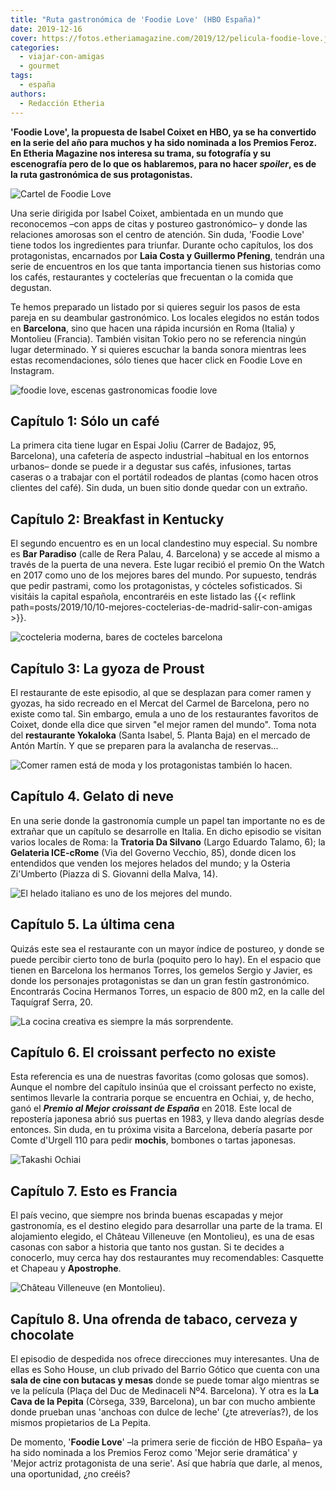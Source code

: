 ```yaml
---
title: "Ruta gastronómica de 'Foodie Love' (HBO España)"
date: 2019-12-16
cover: https://fotos.etheriamagazine.com/2019/12/pelicula-foodie-love.jpg
categories: 
  - viajar-con-amigas
  - gourmet
tags: 
  - españa
authors: 
  - Redacción Etheria
---
```


**'Foodie Love', la propuesta de Isabel Coixet en HBO, ya se ha convertido en la serie 
del año para muchos y ha sido nominada a los Premios Feroz. En Etheria Magazine nos 
interesa su trama, su fotografía y su escenografía pero de lo que os hablaremos, para no 
hacer _spoiler_, es de la ruta gastronómica de sus protagonistas.** 

![Cartel de Foodie Love](https://fotos.etheriamagazine.com/2019/12/pelicula-foodie-love.jpg "'Foodie Love'. ©HBO")

Una serie dirigida por Isabel Coixet, ambientada en un mundo que reconocemos –con apps 
de citas y postureo gastronómico– y donde las relaciones amorosas son el centro de 
atención. Sin duda, 'Foodie Love' tiene todos los ingredientes para triunfar. Durante 
ocho capítulos, los dos protagonistas, encarnados por **Laia Costa y Guillermo 
Pfening**, tendrán una serie de encuentros en los que tanta importancia tienen sus 
historias como los cafés, restaurantes y coctelerías que frecuentan o la comida que 
degustan. 

Te hemos preparado un listado por si quieres seguir los pasos de esta pareja en su 
deambular gastronómico. Los locales elegidos no están todos en **Barcelona**, sino que 
hacen una rápida incursión en Roma (Italia) y Montolieu (Francia). También visitan Tokio 
pero no se referencia ningún lugar determinado. Y si quieres escuchar la banda sonora 
mientras lees estas recomendaciones, sólo tienes que hacer click en Foodie Love en 
Instagram. 

![foodie love, escenas gastronomicas foodie love](https://fotos.etheriamagazine.com/2019/12/foodie-love-4.jpg "Un café entre plantas. ©HBO")

## Capítulo 1: Sólo un café

La primera cita tiene lugar en Espai Joliu (Carrer de Badajoz, 95, Barcelona), una 
cafetería de aspecto industrial –habitual en los entornos urbanos– donde se puede ir a 
degustar sus cafés, infusiones, tartas caseras o a trabajar con el portátil rodeados de 
plantas (como hacen otros clientes del café). Sin duda, un buen sitio donde quedar con 
un extraño. 

## Capítulo 2: Breakfast in Kentucky

El segundo encuentro es en un local clandestino muy especial. Su nombre es **Bar 
Paradiso** (calle de Rera Palau, 4. Barcelona) y se accede al mismo a través de la 
puerta de una nevera. Este lugar recibió el premio On the Watch en 2017 como uno de los 
mejores bares del mundo. Por supuesto, tendrás que pedir pastrami, como los 
protagonistas, y cócteles sofisticados. Si visitáis la capital española, encontraréis en 
este listado las {{< reflink 
path=posts/2019/10/10-mejores-coctelerias-de-madrid-salir-con-amigas >}}. 

![cocteleria moderna, bares de cocteles barcelona](https://fotos.etheriamagazine.com/2019/12/bar-cocteles-barcelona.jpg "Coctelería en Bar Paradiso.")

## Capítulo 3: La gyoza de Proust

El restaurante de este episodio, al que se desplazan para comer ramen y gyozas, ha sido 
recreado en el Mercat del Carmel de Barcelona, pero no existe como tal. Sin embargo, 
emula a uno de los restaurantes favoritos de Coixet, donde ella dice que sirven "el 
mejor ramen del mundo". Toma nota del **restaurante Yokaloka** (Santa Isabel, 5. Planta 
Baja) en el mercado de Antón Martín. Y que se preparen para la avalancha de reservas... 

![Comer ramen está de moda y los protagonistas también lo hacen.](https://fotos.etheriamagazine.com/2019/12/foodie-love-1.jpg "Comer ramen está de moda y los protagonistas también lo hacen. ©HBO")

## Capítulo 4. Gelato di neve

En una serie donde la gastronomía cumple un papel tan importante no es de extrañar que 
un capítulo se desarrolle en Italia. En dicho episodio se visitan varios locales de 
Roma: la **Tratoria Da Silvano** (Largo Eduardo Talamo, 6); la **Gelateria ICE-cRome** 
(Via del Governo Vecchio, 85), donde dicen los entendidos que venden los mejores helados 
del mundo; y la Osteria Zi'Umberto (Piazza di S. Giovanni della Malva, 14). 

![El helado italiano es uno de los mejores del mundo.](https://fotos.etheriamagazine.com/2019/12/helado-foodie-love.jpg "El helado italiano es uno de los mejores del mundo.")

## Capítulo 5. La última cena

Quizás este sea el restaurante con un mayor índice de postureo, y donde se puede 
percibir cierto tono de burla (poquito pero lo hay). En el espacio que tienen en 
Barcelona los hermanos Torres, los gemelos Sergio y Javier, es donde los personajes 
protagonistas se dan un gran festín gastronómico. Encontrarás Cocina Hermanos Torres, un 
espacio de 800 m2, en la calle del Taquígraf Serra, 20. 

![La cocina creativa es siempre la más sorprendente.](https://fotos.etheriamagazine.com/2019/12/foodie-love-5.jpg "La cocina creativa es siempre la más sorprendente. ©HBO")

## Capítulo 6. El croissant perfecto no existe

Esta referencia es una de nuestras favoritas (como golosas que somos). Aunque el nombre 
del capítulo insinúa que el croissant perfecto no existe, sentimos llevarle la contraria 
porque se encuentra en Ochiai, y, de hecho, ganó el **_Premio al Mejor croissant de 
España_** en 2018. Este local de repostería japonesa abrió sus puertas en 1983, y lleva 
dando alegrías desde entonces. Sin duda, en tu próxima visita a Barcelona, debería 
pasarte por Comte d'Urgell 110 para pedir **mochis**, bombones o tartas japonesas. 

![Takashi Ochiai](https://fotos.etheriamagazine.com/2019/12/takashi-ochiai.jpg "© Takashi Ochiai/ Instagram")

## Capítulo 7. Esto es Francia

El país vecino, que siempre nos brinda buenas escapadas y mejor gastronomía, es el 
destino elegido para desarrollar una parte de la trama. El alojamiento elegido, el 
Château Villeneuve (en Montolieu), es una de esas casonas con sabor a historia que tanto 
nos gustan. Si te decides a conocerlo, muy cerca hay dos restaurantes muy recomendables: 
Casquette et Chapeau y **Apostrophe**. 

![Château Villeneuve (en Montolieu).](https://fotos.etheriamagazine.com/2019/12/hotel-francia-foodie-love.jpg "© Château Villeneuve (en Montolieu).")

## Capítulo 8. Una ofrenda de tabaco, cerveza y chocolate

El episodio de despedida nos ofrece direcciones muy interesantes. Una de ellas es Soho 
House, un club privado del Barrio Gótico que cuenta con una **sala de cine con butacas y 
mesas** donde se puede tomar algo mientras se ve la película (Plaça del Duc de 
Medinaceli Nº4. Barcelona). Y otra es la **La Cava de la Pepita** (Còrsega, 339, 
Barcelona), un bar con mucho ambiente donde prueban unas 'anchoas con dulce de leche' 
(¿te atreverías?), de los mismos propietarios de La Pepita. 

De momento, '**Foodie Love**' –la primera serie de ficción de HBO España– ya ha sido 
nominada a los Premios Feroz como 'Mejor serie dramática' y 'Mejor actriz protagonista 
de una serie'. Así que habría que darle, al menos, una oportunidad, ¿no creéis?
